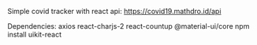 Simple covid tracker with react
api:
https://covid19.mathdro.id/api

Dependencies:
axios 
react-charjs-2 
react-countup 
@material-ui/core
npm install uikit-react 

